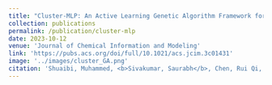 ```yaml
---
title: "Cluster-MLP: An Active Learning Genetic Algorithm Framework for Accelerated Discovery of Global Minimum Configurations of Pure and Alloyed Nanoclusters"
collection: publications
permalink: /publication/cluster-mlp
date: 2023-10-12
venue: 'Journal of Chemical Information and Modeling'
link: 'https://pubs.acs.org/doi/full/10.1021/acs.jcim.3c01431'
image: '../images/cluster_GA.png'
citation: 'Shuaibi, Muhammed, <b>Sivakumar, Saurabh</b>, Chen, Rui Qi, and Ulissi, W. Zachary. Machine Learning Science & Technology'
---
```

